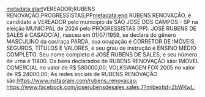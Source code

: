 <metadata:start>VEREADOR;RUBENS RENOVAÇÃO;PROGRESSISTAS;PP<metadata:end>
RUBENS RENOVAÇÃO, é candidato a VEREADOR pelo município de SÃO JOSÉ DOS CAMPOS - SP na eleição MUNICIPAL de 2024 pelo PROGRESSISTAS (PP). JOSÉ RUBENS DE SALES é CASADO(A), nasceu em 01/07/1959, se declara do gênero MASCULINO da cor/raça PARDA, sua ocupação é CORRETOR DE IMÓVEIS, SEGUROS, TÍTULOS E VALORES, e seu grau de instrução é ENSINO MÉDIO COMPLETO. Seu nome completo é JOSÉ RUBENS DE SALES, e seu número de urna é 11400.
Os bens declarados de RUBENS RENOVAÇÃO são: IMOVEL COMERCIAL no valor de R$ 580000,00; VOLKSWAGEN FOX 2005 no valor de R$ 24000,00; 
As redes sociais de RUBENS RENOVAÇÃO são:https://www.instagram.com/rubens_renovacao; https://www.facebook.com/joserubensdesales.sales.7?mibextid=ZbWKwL;